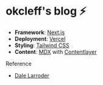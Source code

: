 # okcleff's blog ⚡️

- **Framework**: [Next.js](https://nextjs.org/)
- **Deployment**: [Vercel](https://vercel.com)
- **Styling**: [Tailwind CSS](https://tailwindcss.com/)
- **Content**: [MDX](https://mdxjs.com/) with [Contentlayer](https://www.contentlayer.dev/)

Reference

- [Dale Larroder](https://www.dalelarroder.com)
